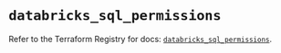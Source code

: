 # `databricks_sql_permissions`

Refer to the Terraform Registry for docs: [`databricks_sql_permissions`](https://registry.terraform.io/providers/databricks/databricks/1.62.1/docs/resources/sql_permissions).
